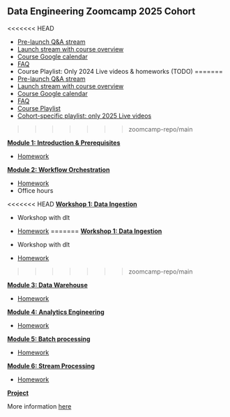 ## Data Engineering Zoomcamp 2025 Cohort

<<<<<<< HEAD
* [Pre-launch Q&A stream](TBA)
* [Launch stream with course overview](TBA)
* [Course Google calendar](https://calendar.google.com/calendar/?cid=ZXIxcjA1M3ZlYjJpcXU0dTFmaG02MzVxMG9AZ3JvdXAuY2FsZW5kYXIuZ29vZ2xlLmNvbQ)
* [FAQ](https://docs.google.com/document/d/19bnYs80DwuUimHM65UV3sylsCn2j1vziPOwzBwQrebw/edit?usp=sharing)
* Course Playlist: Only 2024 Live videos & homeworks (TODO)
=======
* [Pre-launch Q&A stream](https://www.youtube.com/watch?v=DPnAOu2csYA)
* [Launch stream with course overview](https://www.youtube.com/watch?v=X8cEEwi8DTM)
* [Course Google calendar](https://calendar.google.com/calendar/?cid=ZXIxcjA1M3ZlYjJpcXU0dTFmaG02MzVxMG9AZ3JvdXAuY2FsZW5kYXIuZ29vZ2xlLmNvbQ)
* [FAQ](https://docs.google.com/document/d/19bnYs80DwuUimHM65UV3sylsCn2j1vziPOwzBwQrebw/edit?usp=sharing)
* [Course Playlist](https://www.youtube.com/playlist?list=PL3MmuxUbc_hJed7dXYoJw8DoCuVHhGEQb)
* [Cohort-specific playlist: only 2025 Live videos](https://www.youtube.com/playlist?list=PL3MmuxUbc_hJZdpLpRHp7dg6EOx828q6y)
>>>>>>> zoomcamp-repo/main


[**Module 1: Introduction & Prerequisites**](01-docker-terraform/)

* [Homework](01-docker-terraform/homework.md)


[**Module 2: Workflow Orchestration**](02-workflow-orchestration)

* [Homework](02-workflow-orchestration/homework.md)
* Office hours

<<<<<<< HEAD
[**Workshop 1: Data Ingestion**](workshops/dlt.md)

* Workshop with dlt
* [Homework](workshops/dlt.md)
=======
[**Workshop 1: Data Ingestion**](workshops/dlt/README.md)

* Workshop with dlt
* [Homework](workshops/dlt/README.md)
>>>>>>> zoomcamp-repo/main


[**Module 3: Data Warehouse**](03-data-warehouse)

* [Homework](03-data-warehouse/homework.md)


[**Module 4: Analytics Engineering**](04-analytics-engineering/)

* [Homework](04-analytics-engineering/homework.md)


[**Module 5: Batch processing**](05-batch/)

* [Homework](05-batch/homework.md)


[**Module 6: Stream Processing**](06-streaming)

* [Homework](06-streaming/homework.md)


[**Project**](project.md)

More information [here](project.md)
